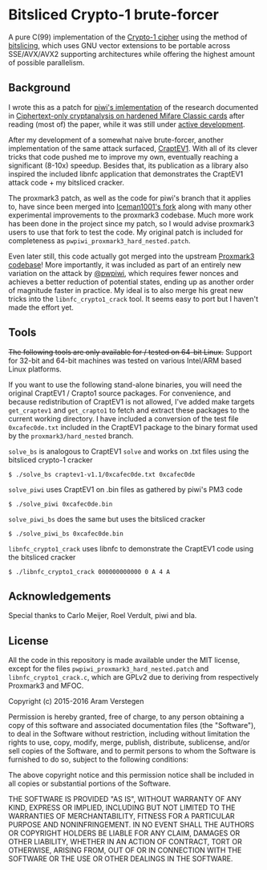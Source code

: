 Bitsliced Crypto-1 brute-forcer
===============================

A pure C(99) implementation of the [Crypto-1 cipher](https://en.wikipedia.org/wiki/Crypto-1) using the method of [bitslicing](https://en.wikipedia.org/wiki/Bit_slicing), which uses GNU vector extensions to be portable across SSE/AVX/AVX2 supporting architectures while offering the highest amount of possible parallelism.


Background
----------

I wrote this as a patch for [piwi's imlementation](https://github.com/pwpiwi/proxmark3/tree/hard_nested/) of the research documented in [Ciphertext-only cryptanalysis on hardened Mifare Classic cards](http://www.cs.ru.nl/~rverdult/Ciphertext-only_Cryptanalysis_on_Hardened_Mifare_Classic_Cards-CCS_2015.pdf) after reading (most of) the paper, while it was still under [active development](http://www.proxmark.org/forum/viewtopic.php?id=2120).

After my development of a somewhat naive brute-forcer, another implementation of the same attack surfaced, [CraptEV1](http://crapto1.netgarage.org/).
With all of its clever tricks that code pushed me to improve my own, eventually reaching a significant (8-10x) speedup.
Besides that, its publication as a library also inspired the included libnfc application that demonstrates the CraptEV1 attack code + my bitsliced cracker.

The proxmark3 patch, as well as the code for piwi's branch that it applies to, have since been merged into [Iceman1001's fork](https://github.com/iceman1001/proxmark3/) along with many other experimental improvements to the proxmark3 codebase.
Much more work has been done in the project since my patch, so I would advise proxmark3 users to use that fork to test the code.
My original patch is included for completeness as `pwpiwi_proxmark3_hard_nested.patch`.

Even later still, this code actually got merged into the upstream [Proxmark3 codebase](https://github.com/Proxmark/proxmark3)! More importantly, it was included as part of an entirely new variation on the attack by [@pwpiwi](https://github.com/pwpiwi/), which requires fewer nonces and achieves a better reduction of potential states, ending up as another order of magnitude faster in practice.
My ideal is to also merge his great new tricks into the `libnfc_crypto1_crack` tool. It seems easy to port but I haven't made the effort yet.

Tools
-----

~~The following tools are only available for / tested on 64-bit Linux.~~
Support for 32-bit and 64-bit machines was tested on various Intel/ARM based Linux platforms.

If you want to use the following stand-alone binaries, you will need the original CraptEV1 / Crapto1 source packages.
For convenience, and because redistribution of CraptEV1 is not allowed, I've added make targets `get_craptev1` and `get_crapto1` to fetch and extract these packages to the current working directory.
I have included a conversion of the test file `0xcafec0de.txt` included in the CraptEV1 package to the binary format used by the `proxmark3/hard_nested` branch.

`solve_bs` is analogous to CraptEV1 `solve` and works on .txt files using the bitsliced crypto-1 cracker

    $ ./solve_bs craptev1-v1.1/0xcafec0de.txt 0xcafec0de

`solve_piwi` uses CraptEV1 on .bin files as gathered by piwi's PM3 code

    $ ./solve_piwi 0xcafec0de.bin

`solve_piwi_bs` does the same but uses the bitsliced cracker

    $ ./solve_piwi_bs 0xcafec0de.bin

`libnfc_crypto1_crack` uses libnfc to demonstrate the CraptEV1 code using the bitsliced cracker

    $ ./libnfc_crypto1_crack 000000000000 0 A 4 A


Acknowledgements
----------------

Special thanks to Carlo Meijer, Roel Verdult, piwi and bla.


License
-------

All the code in this repository is made available under the MIT license, except for the files `pwpiwi_proxmark3_hard_nested.patch` and `libnfc_crypto1_crack.c`, which are GPLv2 due to deriving from respectively Proxmark3 and MFOC.

Copyright (c) 2015-2016 Aram Verstegen

Permission is hereby granted, free of charge, to any person obtaining a copy
of this software and associated documentation files (the "Software"), to deal
in the Software without restriction, including without limitation the rights
to use, copy, modify, merge, publish, distribute, sublicense, and/or sell
copies of the Software, and to permit persons to whom the Software is
furnished to do so, subject to the following conditions:

The above copyright notice and this permission notice shall be included in
all copies or substantial portions of the Software.

THE SOFTWARE IS PROVIDED "AS IS", WITHOUT WARRANTY OF ANY KIND, EXPRESS OR
IMPLIED, INCLUDING BUT NOT LIMITED TO THE WARRANTIES OF MERCHANTABILITY,
FITNESS FOR A PARTICULAR PURPOSE AND NONINFRINGEMENT. IN NO EVENT SHALL THE
AUTHORS OR COPYRIGHT HOLDERS BE LIABLE FOR ANY CLAIM, DAMAGES OR OTHER
LIABILITY, WHETHER IN AN ACTION OF CONTRACT, TORT OR OTHERWISE, ARISING FROM,
OUT OF OR IN CONNECTION WITH THE SOFTWARE OR THE USE OR OTHER DEALINGS IN
THE SOFTWARE.

